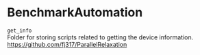 # BenchmarkAutomation

`get_info` </br>
Folder for storing scripts related to getting the device information.
https://github.com/fj317/ParallelRelaxation
